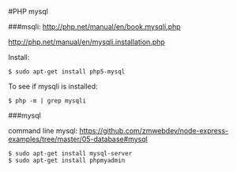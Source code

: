 #PHP mysql

###msqli:
http://php.net/manual/en/book.mysqli.php

http://php.net/manual/en/mysqli.installation.php

Install:
```
$ sudo apt-get install php5-mysql
```
To see if mysqli is installed:
```
$ php -m | grep mysqli
```

###mysql

command line mysql: https://github.com/zmwebdev/node-express-examples/tree/master/05-database#mysql

```
$ sudo apt-get install mysql-server
$ sudo apt-get install phpmyadmin
```
